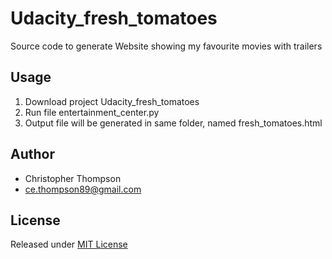 # Udacity_fresh_tomatoes

Source code to generate Website showing my favourite movies with trailers

## Usage
1. Download project Udacity_fresh_tomatoes
2. Run file entertainment_center.py
3. Output file will be generated in same folder, named fresh_tomatoes.html

## Author
* Christopher Thompson
* ce.thompson89@gmail.com

## License
Released under [MIT License](https://choosealicense.com/licenses/mit)
